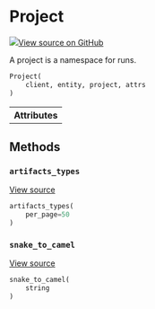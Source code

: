 # Project



[![](https://www.tensorflow.org/images/GitHub-Mark-32px.png)View source on GitHub](https://www.github.com/wandb/client/tree/v0.10.28/wandb/apis/public.py#L717-L735)




A project is a namespace for runs.

```python
Project(
    client, entity, project, attrs
)
```







<!-- Tabular view -->
<table>
<tr><th>Attributes</th></tr>


</table>



## Methods

<h3 id="artifacts_types"><code>artifacts_types</code></h3>

<a target="_blank" href="https://www.github.com/wandb/client/tree/v0.10.28/wandb/apis/public.py#L733-L735">View source</a>

```python
artifacts_types(
    per_page=50
)
```




<h3 id="snake_to_camel"><code>snake_to_camel</code></h3>

<a target="_blank" href="https://www.github.com/wandb/client/tree/v0.10.28/wandb/apis/public.py#L561-L563">View source</a>

```python
snake_to_camel(
    string
)
```






